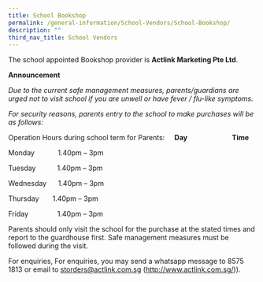```yaml
---
title: School Bookshop
permalink: /general-information/School-Vendors/School-Bookshop/
description: ""
third_nav_title: School Vendors
---
```

The school appointed Bookshop provider is **Actlink Marketing Pte Ltd**.  

  

**Announcement**

_Due to the current safe management measures, parents/guardians are urged not to visit school if you are unwell or have fever / flu-like symptoms._ 

_For security reasons, parents entry to the school to make purchases will be as follows:_ 


Operation Hours during school term for Parents:    
**Day**                       **Time**

Monday            1.40pm – 3pm 

Tuesday           1.40pm – 3pm 

Wednesday      1.40pm – 3pm 

Thursday          1.40pm – 3pm 

Friday               1.40pm – 3pm 


Parents should only visit the school for the purchase at the stated times and report to the guardhouse first. Safe management measures must be followed during the visit. 

For enquiries, For enquiries, you may send a whatsapp message to 8575 1813 or email to storders@actlink.com.sg
(http://www.actlink.com.sg/)).
